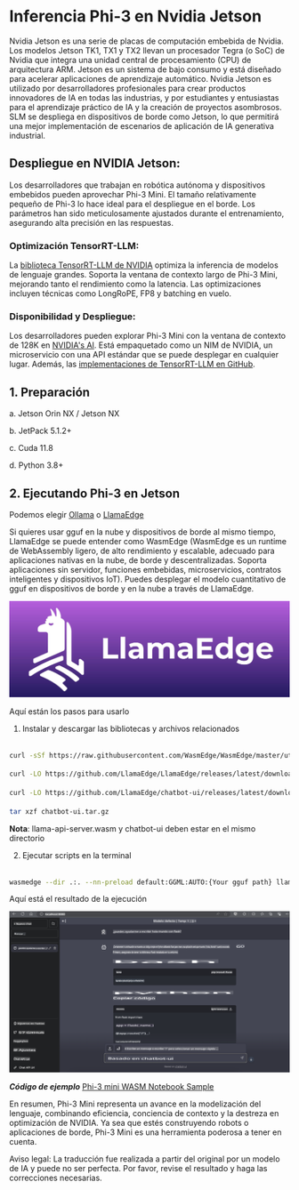 # **Inferencia Phi-3 en Nvidia Jetson**

Nvidia Jetson es una serie de placas de computación embebida de Nvidia. Los modelos Jetson TK1, TX1 y TX2 llevan un procesador Tegra (o SoC) de Nvidia que integra una unidad central de procesamiento (CPU) de arquitectura ARM. Jetson es un sistema de bajo consumo y está diseñado para acelerar aplicaciones de aprendizaje automático. Nvidia Jetson es utilizado por desarrolladores profesionales para crear productos innovadores de IA en todas las industrias, y por estudiantes y entusiastas para el aprendizaje práctico de IA y la creación de proyectos asombrosos. SLM se despliega en dispositivos de borde como Jetson, lo que permitirá una mejor implementación de escenarios de aplicación de IA generativa industrial.

## Despliegue en NVIDIA Jetson:
Los desarrolladores que trabajan en robótica autónoma y dispositivos embebidos pueden aprovechar Phi-3 Mini. El tamaño relativamente pequeño de Phi-3 lo hace ideal para el despliegue en el borde. Los parámetros han sido meticulosamente ajustados durante el entrenamiento, asegurando alta precisión en las respuestas.

### Optimización TensorRT-LLM:
La [biblioteca TensorRT-LLM de NVIDIA](https://github.com/NVIDIA/TensorRT-LLM?WT.mc_id=aiml-138114-kinfeylo) optimiza la inferencia de modelos de lenguaje grandes. Soporta la ventana de contexto largo de Phi-3 Mini, mejorando tanto el rendimiento como la latencia. Las optimizaciones incluyen técnicas como LongRoPE, FP8 y batching en vuelo.

### Disponibilidad y Despliegue:
Los desarrolladores pueden explorar Phi-3 Mini con la ventana de contexto de 128K en [NVIDIA's AI](https://www.nvidia.com/en-us/ai-data-science/generative-ai/). Está empaquetado como un NIM de NVIDIA, un microservicio con una API estándar que se puede desplegar en cualquier lugar. Además, las [implementaciones de TensorRT-LLM en GitHub](https://github.com/NVIDIA/TensorRT-LLM).

## **1. Preparación**

a. Jetson Orin NX / Jetson NX

b. JetPack 5.1.2+

c. Cuda 11.8

d. Python 3.8+

## **2. Ejecutando Phi-3 en Jetson**

Podemos elegir [Ollama](https://ollama.com) o [LlamaEdge](https://llamaedge.com)

Si quieres usar gguf en la nube y dispositivos de borde al mismo tiempo, LlamaEdge se puede entender como WasmEdge (WasmEdge es un runtime de WebAssembly ligero, de alto rendimiento y escalable, adecuado para aplicaciones nativas en la nube, de borde y descentralizadas. Soporta aplicaciones sin servidor, funciones embebidas, microservicios, contratos inteligentes y dispositivos IoT). Puedes desplegar el modelo cuantitativo de gguf en dispositivos de borde y en la nube a través de LlamaEdge.

![llamaedge](../../../../translated_images/llamaedge.d1314f30755868575f55e27125fdd9838b6962e3bce66c9bd21eaffebfcf57b9.es.jpg)

Aquí están los pasos para usarlo

1. Instalar y descargar las bibliotecas y archivos relacionados

```bash

curl -sSf https://raw.githubusercontent.com/WasmEdge/WasmEdge/master/utils/install.sh | bash -s -- --plugin wasi_nn-ggml

curl -LO https://github.com/LlamaEdge/LlamaEdge/releases/latest/download/llama-api-server.wasm

curl -LO https://github.com/LlamaEdge/chatbot-ui/releases/latest/download/chatbot-ui.tar.gz

tar xzf chatbot-ui.tar.gz

```

**Nota**: llama-api-server.wasm y chatbot-ui deben estar en el mismo directorio

2. Ejecutar scripts en la terminal

```bash

wasmedge --dir .:. --nn-preload default:GGML:AUTO:{Your gguf path} llama-api-server.wasm -p phi-3-chat

```

Aquí está el resultado de la ejecución

![llamaedgerun](../../../../translated_images/llamaedgerun.fcb0c81257035c00b2a9ec7d2f541d64f9f357eec4adf45f5c951c4c06cd1df9.es.png)

***Código de ejemplo*** [Phi-3 mini WASM Notebook Sample](https://github.com/Azure-Samples/Phi-3MiniSamples/tree/main/wasm)

En resumen, Phi-3 Mini representa un avance en la modelización del lenguaje, combinando eficiencia, conciencia de contexto y la destreza en optimización de NVIDIA. Ya sea que estés construyendo robots o aplicaciones de borde, Phi-3 Mini es una herramienta poderosa a tener en cuenta.

Aviso legal: La traducción fue realizada a partir del original por un modelo de IA y puede no ser perfecta. 
Por favor, revise el resultado y haga las correcciones necesarias.